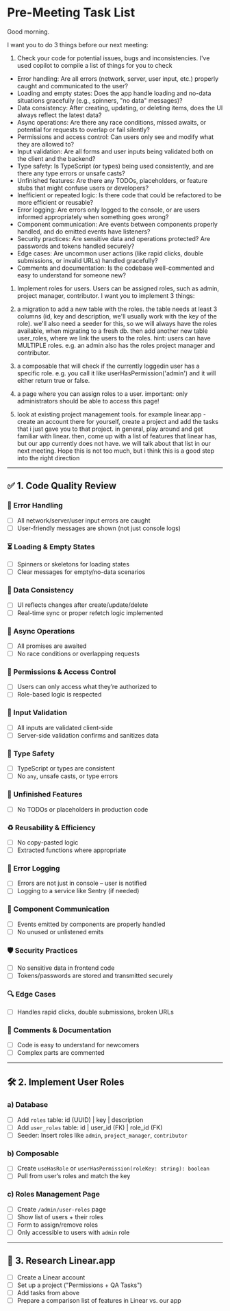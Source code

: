 # Pre-Meeting Task List

Good morning.

I want you to do 3 things before our next meeting:

1. Check your code for potential issues, bugs and inconsistencies. I've used copilot to compile a list of things for you to check

- Error handling: Are all errors (network, server, user input, etc.) properly caught and communicated to the user?
- Loading and empty states: Does the app handle loading and no-data situations gracefully (e.g., spinners, "no data" messages)?
- Data consistency: After creating, updating, or deleting items, does the UI always reflect the latest data?
- Async operations: Are there any race conditions, missed awaits, or potential for requests to overlap or fail silently?
- Permissions and access control: Can users only see and modify what they are allowed to?
- Input validation: Are all forms and user inputs being validated both on the client and the backend?
- Type safety: Is TypeScript (or types) being used consistently, and are there any type errors or unsafe casts?
- Unfinished features: Are there any TODOs, placeholders, or feature stubs that might confuse users or developers?
- Inefficient or repeated logic: Is there code that could be refactored to be more efficient or reusable?
- Error logging: Are errors only logged to the console, or are users informed appropriately when something goes wrong?
- Component communication: Are events between components properly handled, and do emitted events have listeners?
- Security practices: Are sensitive data and operations protected? Are passwords and tokens handled securely?
- Edge cases: Are uncommon user actions (like rapid clicks, double submissions, or invalid URLs) handled gracefully?
- Comments and documentation: Is the codebase well-commented and easy to understand for someone new?

1. Implement roles for users.
   Users can be assigned roles, such as admin, project manager, contributor. I want you to implement 3 things:
1. a migration to add a new table with the roles. the table needs at least 3 columns (id, key and description, we'll usually work with the key of the role). we'll also need a seeder for this, so we will always have the roles available, when migrating to a fresh db. then add another new table user_roles, where we link the users to the roles. hint: users can have MULTIPLE roles. e.g. an admin also has the roles project manager and contributor.
1. a composable that will check if the currently loggedin user has a specific role. e.g. you call it like userHasPermission('admin') and it will either return true or false.
1. a page where you can assign roles to a user. important: only administrators should be able to access this page!

1. look at existing project management tools. for example linear.app - create an account there for yourself, create a project and add the tasks that i just gave you to that project. in general, play around and get familiar with linear. then, come up with a list of features that linear has, but our app currently does not have. we will talk about that list in our next meeting.
   Hope this is not too much, but i think this is a good step into the right direction

---

## ✅ 1. Code Quality Review

### 🐛 Error Handling

- [ ] All network/server/user input errors are caught
- [ ] User-friendly messages are shown (not just console logs)

### ⏳ Loading & Empty States

- [ ] Spinners or skeletons for loading states
- [ ] Clear messages for empty/no-data scenarios

### 🔄 Data Consistency

- [ ] UI reflects changes after create/update/delete
- [ ] Real-time sync or proper refetch logic implemented

### 🧵 Async Operations

- [ ] All promises are awaited
- [ ] No race conditions or overlapping requests

### 🔐 Permissions & Access Control

- [ ] Users can only access what they’re authorized to
- [ ] Role-based logic is respected

### 📝 Input Validation

- [ ] All inputs are validated client-side
- [ ] Server-side validation confirms and sanitizes data

### 🧩 Type Safety

- [ ] TypeScript or types are consistent
- [ ] No `any`, unsafe casts, or type errors

### 🚧 Unfinished Features

- [ ] No TODOs or placeholders in production code

### ♻️ Reusability & Efficiency

- [ ] No copy-pasted logic
- [ ] Extracted functions where appropriate

### 🧾 Error Logging

- [ ] Errors are not just in console – user is notified
- [ ] Logging to a service like Sentry (if needed)

### 🔗 Component Communication

- [ ] Events emitted by components are properly handled
- [ ] No unused or unlistened emits

### 🛡️ Security Practices

- [ ] No sensitive data in frontend code
- [ ] Tokens/passwords are stored and transmitted securely

### 🔍 Edge Cases

- [ ] Handles rapid clicks, double submissions, broken URLs

### 💬 Comments & Documentation

- [ ] Code is easy to understand for newcomers
- [ ] Complex parts are commented

---

## 🛠️ 2. Implement User Roles

### a) Database

- [ ] Add `roles` table: id (UUID) | key | description
- [ ] Add `user_roles` table: id | user_id (FK) | role_id (FK)
- [ ] Seeder: Insert roles like `admin`, `project_manager`, `contributor`

### b) Composable

- [ ] Create `useHasRole` or `userHasPermission(roleKey: string): boolean`
- [ ] Pull from user’s roles and match the key

### c) Roles Management Page

- [ ] Create `/admin/user-roles` page
- [ ] Show list of users + their roles
- [ ] Form to assign/remove roles
- [ ] Only accessible to users with `admin` role

---

## 🧪 3. Research Linear.app

- [ ] Create a Linear account
- [ ] Set up a project ("Permissions + QA Tasks")
- [ ] Add tasks from above
- [ ] Prepare a comparison list of features in Linear vs. our app
